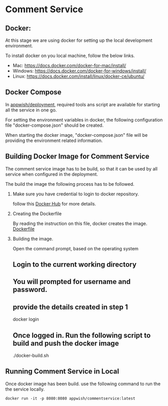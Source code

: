 # Comment Service

## Docker:

At this stage we are using docker for setting up the local development 
environment.

To install docker on you local machine, follow the below links.

- Mac: https://docs.docker.com/docker-for-mac/install/
- Windows: https://docs.docker.com/docker-for-windows/install/
- Linux: https://docs.docker.com/install/linux/docker-ce/ubuntu/
    
## Docker Compose

In [appwish/deployment](https://github.com/appwish/deployment), required tools ans script are 
available for starting all the service in one go.

For setting the environment variables in docker, the following configuration
file "docker-compose.json" should be created. 

When starting the docker image, "docker-compose.json" 
file will be providing the environment related information.

## Building Docker Image for Comment Service

The comment service image has to be build, so that it can be used by
all service when configured in the deployment.

The build the image the following process has to be followed.

1. Make sure you have credential to login to docker repository.
    
    follow this [Docker Hub](https://hub.docker.com/signup) for more details.

2. Creating the Dockerfile

    By reading the instruction on this file, docker creates the image.
    [Dockerfile](https://github.com/appwish/commentservice/Dockerfile)

3. Building the image.

    Open the command prompt, based on the operating system
    
    
    ## Login to the current working directory
    
    ## You will prompted for username and password.
    ## provide the details created in step 1
    docker login
    
    ## Once logged in. Run the following script to build and push the docker image
    ./docker-build.sh


## Running Comment Service in Local

Once docker image has been build. use the following command to run the 
the service locally.

    
    docker run -it -p 8080:8080 appwish/commentservice:latest